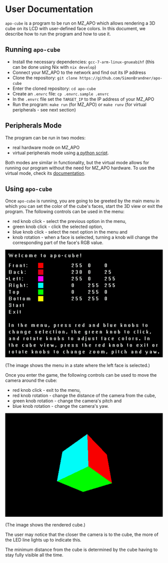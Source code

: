 # User Documentation

`apo-cube` is a program to be run on MZ_APO which allows rendering a 3D cube on
its LCD with user-defined face colors. In this document, we describe how to run
the program and how to use it.

## Running `apo-cube`

- Install the necessary dependencies: `gcc-7-arm-linux-gnueabihf` (this can be
  done using Nix with `nix develop`)
- Connect your MZ_APO to the network and find out its IP address
- Clone the repository: `git clone https://github.com/SimonBrandner/apo-cube`
- Enter the cloned repository: `cd apo-cube`
- Create an `.envrc` file: `cp .envrc.sample .envrc`
- In the `.envrc` file set the `TARGET_IP` to the IP address of your MZ_APO
- Run the program: `make run` (for MZ_APO) or `make runv` (for virtual
  peripherals - see next section)

## Peripherals Mode

The program can be run in two modes:

- real hardware mode on MZ_APO
- virtual peripherals mode using [a python
  script](../scripts/virtual_peripherals/virtual_peripherals.py).

Both modes are similar in functionality, but the virtual mode allows for
running our program without the need for MZ_APO hardware. To use the virtual
mode, check its [documentation](scripts/virtual_peripherals/README.md).

## Using `apo-cube`

Once `apo-cube` is running, you are going to be greeted by the main menu in
which you can set the color of the cube's faces, start the 3D view or exit the
program. The following controls can be used in the menu:

- red knob click - select the previous option in the menu,
- green knob click - click the selected option,
- blue knob click - select the next option in the menu and
- knob rotation - when a face is selected, turning a knob will change the
  corresponding part of the face's RGB value.

![image](./images/menu.png)

(The image shows the menu in a state where the left face is selected.)

Once you enter the game, the following controls can be used to move the camera
around the cube:

- red knob click - exit to the menu,
- red knob rotation - change the distance of the camera from the cube,
- green knob rotation - change the camera's pitch and
- blue knob rotation - change the camera's yaw.

![image](./images/cube.png)

(The image shows the rendered cube.)

The user may notice that the closer the camera is to the cube, the more of the
LED line lights up to indicate this.

The minimum distance from the cube is determined by the cube having to stay
fully visible all the time.
